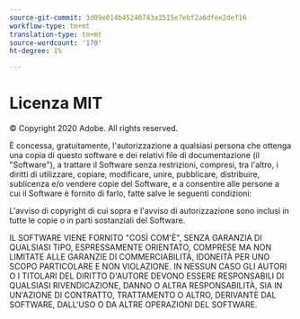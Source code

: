```yaml
---
source-git-commit: 3d09e014b45240743a3515e7ebf2a6dfee2def16
workflow-type: tm+mt
translation-type: tm+mt
source-wordcount: '170'
ht-degree: 1%

---
```

# Licenza MIT

© Copyright 2020  Adobe. All rights reserved.

È concessa, gratuitamente, l&#39;autorizzazione a qualsiasi persona che ottenga una copia di questo software e dei relativi file di documentazione (il &quot;Software&quot;), a trattare il Software senza restrizioni, compresi, tra l&#39;altro, i diritti di utilizzare, copiare, modificare, unire, pubblicare, distribuire, sublicenza e/o vendere copie del Software, e a consentire alle persone a cui il Software è fornito di farlo, fatte salve le seguenti condizioni:

L&#39;avviso di copyright di cui sopra e l&#39;avviso di autorizzazione sono inclusi in tutte le copie o in parti sostanziali del Software.

IL SOFTWARE VIENE FORNITO &quot;COSÌ COM&#39;È&quot;, SENZA GARANZIA DI QUALSIASI TIPO, ESPRESSAMENTE ORIENTATO, COMPRESE MA NON LIMITATE ALLE GARANZIE DI COMMERCIABILITÀ, IDONEITÀ PER UNO SCOPO PARTICOLARE E NON VIOLAZIONE. IN NESSUN CASO GLI AUTORI O I TITOLARI DEL DIRITTO D&#39;AUTORE DEVONO ESSERE RESPONSABILI DI QUALSIASI RIVENDICAZIONE, DANNO O ALTRA RESPONSABILITÀ, SIA IN UN&#39;AZIONE DI CONTRATTO, TRATTAMENTO O ALTRO, DERIVANTE DAL SOFTWARE, DALL&#39;USO O DA ALTRE OPERAZIONI DEL SOFTWARE.
